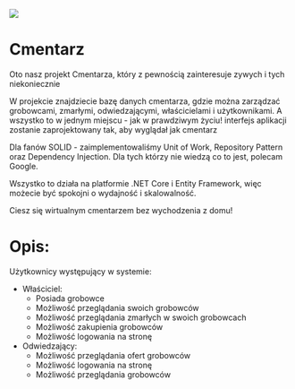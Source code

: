 <img src="https://static.wikia.nocookie.net/minecraft_pl_gamepedia/images/c/c6/Ghast.gif/revision/latest?cb=20220505154127"></img>
# Cmentarz
Oto nasz projekt Cmentarza, który z pewnością zainteresuje zywych i tych niekoniecznie 

W projekcie znajdziecie bazę danych cmentarza, gdzie można zarządzać grobowcami, zmarłymi, odwiedzającymi, właścicielami i użytkownikami. A wszystko to w jednym miejscu - jak w prawdziwym życiu!
 interfejs aplikacji zostanie zaprojektowany tak, aby wyglądał jak cmentarz 

Dla fanów SOLID - zaimplementowaliśmy Unit of Work, Repository Pattern oraz Dependency Injection. Dla tych którzy nie wiedzą co to jest, polecam Google.

Wszystko to działa na platformie .NET Core i Entity Framework, więc możecie być spokojni o wydajność i skalowalność.

Ciesz się wirtualnym cmentarzem bez wychodzenia z domu!


# Opis:
Użytkownicy występujący w systemie: 

<ul>
  <li>Właściciel:
    <ul>
      <li>Posiada grobowce</li>
      <li>Możliwość przeglądania swoich grobowców</li>
      <li>Możliwość przeglądania zmarłych w swoich grobowcach</li>
      <li>Możliwość zakupienia grobowców</li>
      <li>Możliwość logowania na stronę</li>
    </ul>
  </li>
  <li>Odwiedzający:
    <ul>
      <li>Możliwość przeglądania ofert grobowców</li>
      <li>Możliwość logowania na stronę</li>
      <li>Możliwość przeglądania grobowców</li>
    </ul>
  </li>
</ul>




